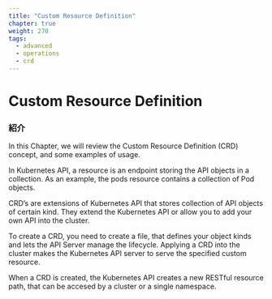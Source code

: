 ```yaml
---
title: "Custom Resource Definition"
chapter: true
weight: 270
tags:
  - advanced
  - operations
  - crd
---
```


# Custom Resource Definition
<!--
### Introduction
-->
### 紹介

In this Chapter, we will review the Custom Resource Definition (CRD) concept, and some examples of usage.

In Kubernetes API, a resource is an endpoint storing the API objects in a collection.
As an example, the pods resource contains a collection of Pod objects.

CRD’s are extensions of Kubernetes API that stores collection of API objects of certain kind. They extend the Kubernetes API or allow you to add your own API into the cluster.

To create a CRD, you need to create a file, that defines your object kinds and lets the API Server manage the lifecycle. Applying a CRD into the cluster makes the Kubernetes API server to serve the specified custom resource.

When a CRD is created, the Kubernetes API creates a new RESTful resource path, that can be accesed by a cluster or a single namespace.
